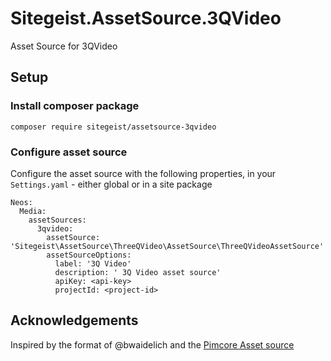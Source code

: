 # Sitegeist.AssetSource.3QVideo

Asset Source for 3QVideo

## Setup

### Install composer package
`composer require sitegeist/assetsource-3qvideo`

### Configure asset source

Configure the asset source with the following properties, in your `Settings.yaml` - either global or in a site package

```
Neos:
  Media:
    assetSources:
      3qvideo:
        assetSource: 'Sitegeist\AssetSource\ThreeQVideo\AssetSource\ThreeQVideoAssetSource'
        assetSourceOptions:
          label: '3Q Video'
          description: ' 3Q Video asset source'
          apiKey: <api-key>
          projectId: <project-id>
```

## Acknowledgements
Inspired by the format of @bwaidelich  and the [Pimcore Asset source](https://github.com/bwaidelich/Wwwision.Neos.AssetSource.Pimcore/)
